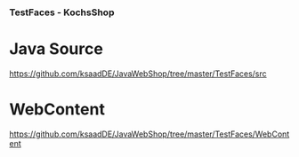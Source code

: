 ### TestFaces - KochsShop

# Java Source
https://github.com/ksaadDE/JavaWebShop/tree/master/TestFaces/src

# WebContent
https://github.com/ksaadDE/JavaWebShop/tree/master/TestFaces/WebContent

